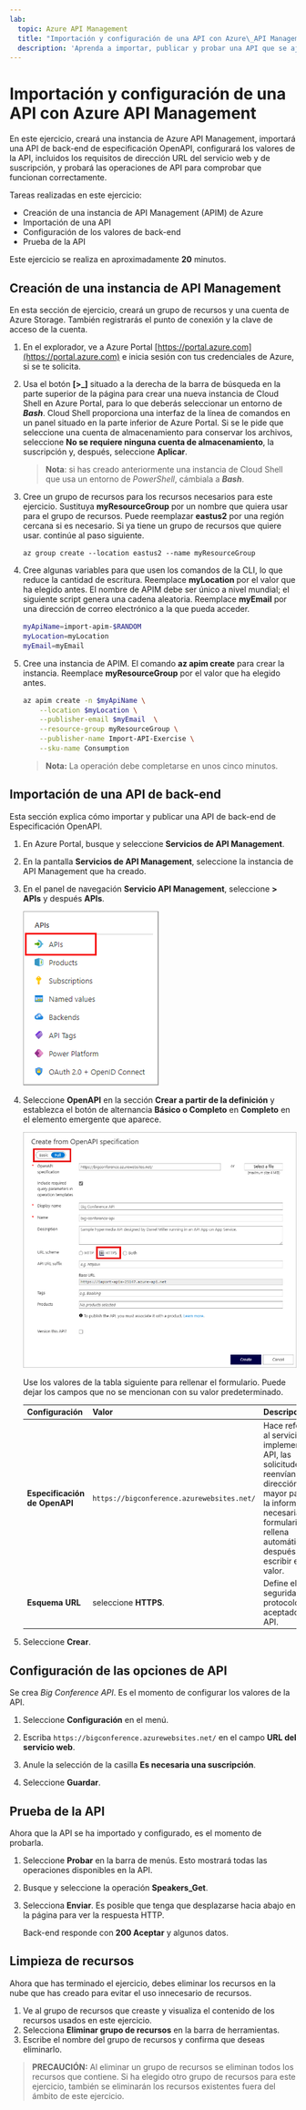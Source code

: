 ```yaml
---
lab:
  topic: Azure API Management
  title: "Importación y configuración de una API con Azure\_API Management"
  description: 'Aprenda a importar, publicar y probar una API que se ajuste a la especificación OpenAPI.'
---
```


# Importación y configuración de una API con Azure API Management

En este ejercicio, creará una instancia de Azure API Management, importará una API de back-end de especificación OpenAPI, configurará los valores de la API, incluidos los requisitos de dirección URL del servicio web y de suscripción, y probará las operaciones de API para comprobar que funcionan correctamente.

Tareas realizadas en este ejercicio:

* Creación de una instancia de API Management (APIM) de Azure
* Importación de una API
* Configuración de los valores de back-end
* Prueba de la API

Este ejercicio se realiza en aproximadamente **20** minutos.

## Creación de una instancia de API Management

En esta sección de ejercicio, creará un grupo de recursos y una cuenta de Azure Storage. También registrarás el punto de conexión y la clave de acceso de la cuenta.

1. En el explorador, ve a Azure Portal [https://portal.azure.com](https://portal.azure.com) e inicia sesión con tus credenciales de Azure, si se te solicita.

1. Usa el botón **[\>_]** situado a la derecha de la barra de búsqueda en la parte superior de la página para crear una nueva instancia de Cloud Shell en Azure Portal, para lo que deberás seleccionar un entorno de ***Bash***. Cloud Shell proporciona una interfaz de la línea de comandos en un panel situado en la parte inferior de Azure Portal. Si se le pide que seleccione una cuenta de almacenamiento para conservar los archivos, seleccione **No se requiere ninguna cuenta de almacenamiento**, la suscripción y, después, seleccione **Aplicar**.

    > **Nota**: si has creado anteriormente una instancia de Cloud Shell que usa un entorno de *PowerShell*, cámbiala a ***Bash***.

1. Cree un grupo de recursos para los recursos necesarios para este ejercicio. Sustituya **myResourceGroup** por un nombre que quiera usar para el grupo de recursos. Puede reemplazar **eastus2** por una región cercana si es necesario. Si ya tiene un grupo de recursos que quiere usar. continúe al paso siguiente.

    ```azurecli
    az group create --location eastus2 --name myResourceGroup
    ```

1. Cree algunas variables para que usen los comandos de la CLI, lo que reduce la cantidad de escritura. Reemplace **myLocation** por el valor que ha elegido antes. El nombre de APIM debe ser único a nivel mundial; el siguiente script genera una cadena aleatoria. Reemplace **myEmail** por una dirección de correo electrónico a la que pueda acceder.

    ```bash
    myApiName=import-apim-$RANDOM
    myLocation=myLocation
    myEmail=myEmail
    ```

1. Cree una instancia de APIM. El comando **az apim create** para crear la instancia. Reemplace **myResourceGroup** por el valor que ha elegido antes.

    ```bash
    az apim create -n $myApiName \
        --location $myLocation \
        --publisher-email $myEmail  \
        --resource-group myResourceGroup \
        --publisher-name Import-API-Exercise \
        --sku-name Consumption 
    ```
    > **Nota:** La operación debe completarse en unos cinco minutos. 

## Importación de una API de back-end

Esta sección explica cómo importar y publicar una API de back-end de Especificación OpenAPI.

1. En Azure Portal, busque y seleccione **Servicios de API Management**.

1. En la pantalla **Servicios de API Management**, seleccione la instancia de API Management que ha creado.

1. En el panel de navegación **Servicio API Management**, seleccione **> APIs** y después **APIs**.

    ![Recorte de pantalla de la sección APIs del panel de navegación.](./media/select-apis-navigation-pane.png)


1. Seleccione **OpenAPI** en la sección **Crear a partir de la definición** y establezca el botón de alternancia **Básico o Completo** en **Completo** en el elemento emergente que aparece.

    ![Recorte de pantalla del cuadro de diálogo OpenAPI. Los campos se detallan en la tabla siguiente.](./media/create-api.png)

    Use los valores de la tabla siguiente para rellenar el formulario. Puede dejar los campos que no se mencionan con su valor predeterminado.

    | Configuración | Valor | Descripción |
    |--|--|--|
    | **Especificación de OpenAPI** | `https://bigconference.azurewebsites.net/` | Hace referencia al servicio que implementa la API, las solicitudes se reenvían a esta dirección. La mayor parte de la información necesaria en el formulario se rellena automáticamente después de escribir este valor. |
    | **Esquema URL** | seleccione **HTTPS**. | Define el nivel de seguridad del protocolo HTTP aceptado por la API. |

1. Seleccione **Crear**.

## Configuración de las opciones de API

Se crea *Big Conference API*. Es el momento de configurar los valores de la API. 

1. Seleccione **Configuración** en el menú.

1. Escriba `https://bigconference.azurewebsites.net/` en el campo **URL del servicio web**.

1. Anule la selección de la casilla **Es necesaria una suscripción**.

1. Seleccione **Guardar**.

## Prueba de la API

Ahora que la API se ha importado y configurado, es el momento de probarla.

1. Seleccione **Probar** en la barra de menús. Esto mostrará todas las operaciones disponibles en la API.

1. Busque y seleccione la operación **Speakers_Get**. 

1. Selecciona **Enviar**. Es posible que tenga que desplazarse hacia abajo en la página para ver la respuesta HTTP.

    Back-end responde con **200 Aceptar** y algunos datos.

## Limpieza de recursos

Ahora que has terminado el ejercicio, debes eliminar los recursos en la nube que has creado para evitar el uso innecesario de recursos.

1. Ve al grupo de recursos que creaste y visualiza el contenido de los recursos usados en este ejercicio.
1. Selecciona **Eliminar grupo de recursos** en la barra de herramientas.
1. Escribe el nombre del grupo de recursos y confirma que deseas eliminarlo.

> **PRECAUCIÓN:** Al eliminar un grupo de recursos se eliminan todos los recursos que contiene. Si ha elegido otro grupo de recursos para este ejercicio, también se eliminarán los recursos existentes fuera del ámbito de este ejercicio.
